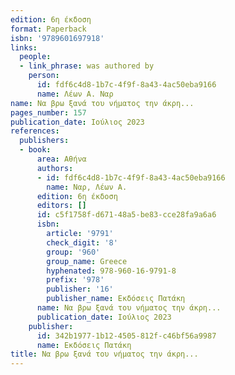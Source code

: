 ```yaml
---
edition: 6η έκδοση
format: Paperback
isbn: '9789601697918'
links:
  people:
  - link_phrase: was authored by
    person:
      id: fdf6c4d8-1b7c-4f9f-8a43-4ac50eba9166
      name: Λέων Α. Ναρ
name: Να βρω ξανά του νήματος την άκρη...
pages_number: 157
publication_date: Ιούλιος 2023
references:
  publishers:
  - book:
      area: Αθήνα
      authors:
      - id: fdf6c4d8-1b7c-4f9f-8a43-4ac50eba9166
        name: Ναρ, Λέων Α.
      edition: 6η έκδοση
      editors: []
      id: c5f1758f-d671-48a5-be83-cce28fa9a6a6
      isbn:
        article: '9791'
        check_digit: '8'
        group: '960'
        group_name: Greece
        hyphenated: 978-960-16-9791-8
        prefix: '978'
        publisher: '16'
        publisher_name: Εκδόσεις Πατάκη
      name: Να βρω ξανά του νήματος την άκρη...
      publication_date: Ιούλιος 2023
    publisher:
      id: 342b1977-1b12-4505-812f-c46bf56a9987
      name: Εκδόσεις Πατάκη
title: Να βρω ξανά του νήματος την άκρη...
---
```


